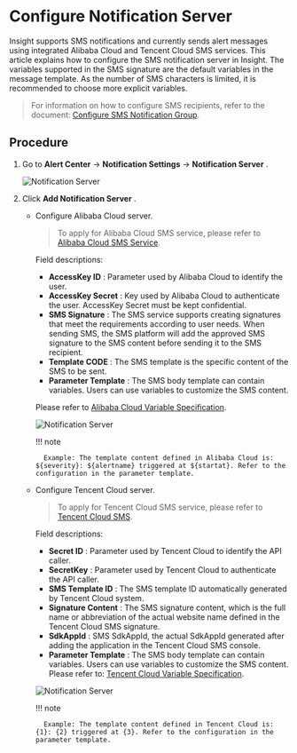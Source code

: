 # Configure Notification Server

Insight supports SMS notifications and currently sends alert messages using integrated Alibaba Cloud and Tencent Cloud SMS services. This article explains how to configure the SMS notification server in Insight. The variables supported in the SMS signature are the default variables in the message template. As the number of SMS characters is limited, it is recommended to choose more explicit variables.

> For information on how to configure SMS recipients, refer to the document: [Configure SMS Notification Group](../../alert-center/message.md).

## Procedure

1. Go to __Alert Center__ -> __Notification Settings__ -> __Notification Server__ .

    ![Notification Server](https://docs.daocloud.io/daocloud-docs-images/docs/en/docs/insight/images/sms01.png)

2. Click __Add Notification Server__ .

    - Configure Alibaba Cloud server.

        > To apply for Alibaba Cloud SMS service, please refer to [Alibaba Cloud SMS Service](https://help.aliyun.com/document_detail/108062.html?spm=a2c4g.57535.0.0.2cec637ffna8ye).

        Field descriptions:

        - __AccessKey ID__ : Parameter used by Alibaba Cloud to identify the user.
        - __AccessKey Secret__ : Key used by Alibaba Cloud to authenticate the user. AccessKey Secret must be kept confidential.
        - __SMS Signature__ : The SMS service supports creating signatures that meet the requirements according to user needs. When sending SMS, the SMS platform will add the approved SMS signature to the SMS content before sending it to the SMS recipient.
        - __Template CODE__ : The SMS template is the specific content of the SMS to be sent.
        - __Parameter Template__ : The SMS body template can contain variables. Users can use variables to customize the SMS content.

        Please refer to [Alibaba Cloud Variable Specification](https://help.aliyun.com/document_detail/463270.html).

        ![Notification Server](https://docs.daocloud.io/daocloud-docs-images/docs/en/docs/insight/images/sms02.png)

        !!! note

            Example: The template content defined in Alibaba Cloud is: ${severity}: ${alertname} triggered at ${startat}. Refer to the configuration in the parameter template.

    - Configure Tencent Cloud server.

        > To apply for Tencent Cloud SMS service, please refer to [Tencent Cloud SMS](https://cloud.tencent.com/document/product/382/37794).

        Field descriptions:

        - __Secret ID__ : Parameter used by Tencent Cloud to identify the API caller.
        - __SecretKey__ : Parameter used by Tencent Cloud to authenticate the API caller.
        - __SMS Template ID__ : The SMS template ID automatically generated by Tencent Cloud system.
        - __Signature Content__ : The SMS signature content, which is the full name or abbreviation of the actual website name defined in the Tencent Cloud SMS signature.
        - __SdkAppId__ : SMS SdkAppId, the actual SdkAppId generated after adding the application in the Tencent Cloud SMS console.
        - __Parameter Template__ : The SMS body template can contain variables. Users can use variables to customize the SMS content. Please refer to: [Tencent Cloud Variable Specification](https://cloud.tencent.com/document/product/382/39023#.E5.8F.98.E9.87.8F.E8.A7.84.E8.8C.83.3Ca-id.3D.22variable.22.3E.3C.2Fa.3E).

        ![Notification Server](https://docs.daocloud.io/daocloud-docs-images/docs/en/docs/insight/images/sms03.png)

        !!! note

            Example: The template content defined in Tencent Cloud is: {1}: {2} triggered at {3}. Refer to the configuration in the parameter template.
